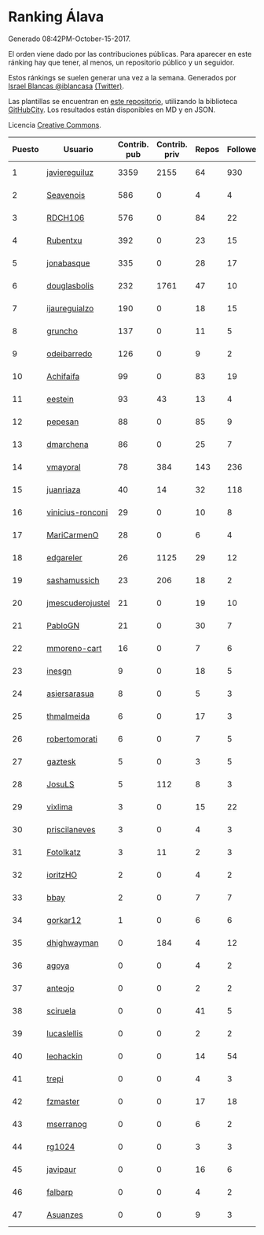 # Ranking Álava

Generado 08:42PM-October-15-2017.

El orden viene dado por las contribuciones públicas. Para aparecer en este ránking hay que tener, al menos, un repositorio público y un seguidor.

Estos ránkings se suelen generar una vez a la semana. Generados por [Israel Blancas @iblancasa](https://github.com/iblancasa/) [(Twitter)](https://twitter.com/iblancasa).

Las plantillas se encuentran en [este repositorio](https://github.com/iblancasa/GH-Spanish-Ranking), utilizando la biblioteca [GitHubCity](https://github.com/iblancasa/GitHubCity). Los resultados están disponibles en MD y en JSON.

Licencia [Creative Commons](https://creativecommons.org/licenses/by/4.0/).

| Puesto   |  Usuario  | Contrib. pub | Contrib. priv |Repos| Followers | Desde |  Avatar  |
|----------|-----------|--------------|---------------|-----|-----------|-------|----------|
|1|[javiereguiluz](https://github.com/javiereguiluz)|3359|2155|64|930|2009-04-13|![javiereguiluz](https://avatars3.githubusercontent.com/u/73419)|
|2|[Seavenois](https://github.com/Seavenois)|586|0|4|4|2013-09-30|![Seavenois](https://avatars0.githubusercontent.com/u/5575437)|
|3|[RDCH106](https://github.com/RDCH106)|576|0|84|22|2012-02-28|![RDCH106](https://avatars3.githubusercontent.com/u/1483414)|
|4|[Rubentxu](https://github.com/Rubentxu)|392|0|23|15|2011-02-07|![Rubentxu](https://avatars3.githubusercontent.com/u/604924)|
|5|[jonabasque](https://github.com/jonabasque)|335|0|28|17|2012-05-05|![jonabasque](https://avatars0.githubusercontent.com/u/1707606)|
|6|[douglasbolis](https://github.com/douglasbolis)|232|1761|47|10|2014-12-05|![douglasbolis](https://avatars3.githubusercontent.com/u/10091295)|
|7|[ijaureguialzo](https://github.com/ijaureguialzo)|190|0|18|15|2014-02-21|![ijaureguialzo](https://avatars3.githubusercontent.com/u/6746736)|
|8|[gruncho](https://github.com/gruncho)|137|0|11|5|2010-08-08|![gruncho](https://avatars3.githubusercontent.com/u/357635)|
|9|[odeibarredo](https://github.com/odeibarredo)|126|0|9|2|2017-04-27|![odeibarredo](https://avatars1.githubusercontent.com/u/28097567)|
|10|[Achifaifa](https://github.com/Achifaifa)|99|0|83|19|2013-11-18|![Achifaifa](https://avatars2.githubusercontent.com/u/5968349)|
|11|[eestein](https://github.com/eestein)|93|43|13|4|2012-07-27|![eestein](https://avatars1.githubusercontent.com/u/2049255)|
|12|[pepesan](https://github.com/pepesan)|88|0|85|9|2011-07-15|![pepesan](https://avatars1.githubusercontent.com/u/917451)|
|13|[dmarchena](https://github.com/dmarchena)|86|0|25|7|2013-02-18|![dmarchena](https://avatars3.githubusercontent.com/u/3629385)|
|14|[vmayoral](https://github.com/vmayoral)|78|384|143|236|2012-01-24|![vmayoral](https://avatars1.githubusercontent.com/u/1375246)|
|15|[juanriaza](https://github.com/juanriaza)|40|14|32|118|2011-01-09|![juanriaza](https://avatars1.githubusercontent.com/u/554079)|
|16|[vinicius-ronconi](https://github.com/vinicius-ronconi)|29|0|10|8|2016-02-02|![vinicius-ronconi](https://avatars3.githubusercontent.com/u/17026616)|
|17|[MariCarmenO](https://github.com/MariCarmenO)|28|0|6|4|2016-02-11|![MariCarmenO](https://avatars2.githubusercontent.com/u/17174740)|
|18|[edgareler](https://github.com/edgareler)|26|1125|29|12|2011-01-07|![edgareler](https://avatars2.githubusercontent.com/u/552391)|
|19|[sashamussich](https://github.com/sashamussich)|23|206|18|2|2015-10-21|![sashamussich](https://avatars0.githubusercontent.com/u/15239133)|
|20|[jmescuderojustel](https://github.com/jmescuderojustel)|21|0|19|10|2013-06-20|![jmescuderojustel](https://avatars0.githubusercontent.com/u/4746474)|
|21|[PabloGN](https://github.com/PabloGN)|21|0|30|7|2014-02-04|![PabloGN](https://avatars0.githubusercontent.com/u/6580044)|
|22|[mmoreno-cart](https://github.com/mmoreno-cart)|16|0|7|6|2014-02-04|![mmoreno-cart](https://avatars0.githubusercontent.com/u/6586794)|
|23|[inesgn](https://github.com/inesgn)|9|0|18|5|2014-04-26|![inesgn](https://avatars1.githubusercontent.com/u/7416721)|
|24|[asiersarasua](https://github.com/asiersarasua)|8|0|5|3|2013-01-06|![asiersarasua](https://avatars2.githubusercontent.com/u/3200264)|
|25|[thmalmeida](https://github.com/thmalmeida)|6|0|17|3|2011-09-19|![thmalmeida](https://avatars3.githubusercontent.com/u/1062585)|
|26|[robertomorati](https://github.com/robertomorati)|6|0|7|5|2013-02-02|![robertomorati](https://avatars1.githubusercontent.com/u/3457738)|
|27|[gaztesk](https://github.com/gaztesk)|5|0|3|5|2012-11-20|![gaztesk](https://avatars3.githubusercontent.com/u/2839170)|
|28|[JosuLS](https://github.com/JosuLS)|5|112|8|3|2015-03-31|![JosuLS](https://avatars1.githubusercontent.com/u/11742363)|
|29|[vixlima](https://github.com/vixlima)|3|0|15|22|2009-08-08|![vixlima](https://avatars3.githubusercontent.com/u/113282)|
|30|[priscilaneves](https://github.com/priscilaneves)|3|0|4|3|2014-04-03|![priscilaneves](https://avatars0.githubusercontent.com/u/7153399)|
|31|[FotoIkatz](https://github.com/FotoIkatz)|3|11|2|3|2015-11-19|![FotoIkatz](https://avatars3.githubusercontent.com/u/15926085)|
|32|[ioritzHO](https://github.com/ioritzHO)|2|0|4|2|2012-08-19|![ioritzHO](https://avatars2.githubusercontent.com/u/2179398)|
|33|[bbay](https://github.com/bbay)|2|0|7|7|2013-06-20|![bbay](https://avatars0.githubusercontent.com/u/4747724)|
|34|[gorkar12](https://github.com/gorkar12)|1|0|6|6|2013-09-25|![gorkar12](https://avatars3.githubusercontent.com/u/5543281)|
|35|[dhighwayman](https://github.com/dhighwayman)|0|184|4|12|2009-04-10|![dhighwayman](https://avatars1.githubusercontent.com/u/72442)|
|36|[agoya](https://github.com/agoya)|0|0|4|2|2012-02-03|![agoya](https://avatars0.githubusercontent.com/u/1406621)|
|37|[anteojo](https://github.com/anteojo)|0|0|2|2|2009-04-06|![anteojo](https://avatars2.githubusercontent.com/u/70954)|
|38|[sciruela](https://github.com/sciruela)|0|0|41|5|2011-03-23|![sciruela](https://avatars3.githubusercontent.com/u/685716)|
|39|[lucaslellis](https://github.com/lucaslellis)|0|0|2|2|2009-07-12|![lucaslellis](https://avatars1.githubusercontent.com/u/104232)|
|40|[leohackin](https://github.com/leohackin)|0|0|14|54|2009-08-17|![leohackin](https://avatars3.githubusercontent.com/u/116130)|
|41|[trepi](https://github.com/trepi)|0|0|4|3|2011-04-27|![trepi](https://avatars3.githubusercontent.com/u/755738)|
|42|[fzmaster](https://github.com/fzmaster)|0|0|17|18|2010-04-01|![fzmaster](https://avatars2.githubusercontent.com/u/235282)|
|43|[mserranog](https://github.com/mserranog)|0|0|6|2|2012-04-17|![mserranog](https://avatars2.githubusercontent.com/u/1651085)|
|44|[rg1024](https://github.com/rg1024)|0|0|3|3|2010-05-02|![rg1024](https://avatars3.githubusercontent.com/u/262476)|
|45|[javipaur](https://github.com/javipaur)|0|0|16|6|2013-02-06|![javipaur](https://avatars2.githubusercontent.com/u/3490928)|
|46|[falbarp](https://github.com/falbarp)|0|0|4|2|2013-05-27|![falbarp](https://avatars2.githubusercontent.com/u/4542512)|
|47|[Asuanzes](https://github.com/Asuanzes)|0|0|9|3|2013-05-12|![Asuanzes](https://avatars3.githubusercontent.com/u/4410315)|
